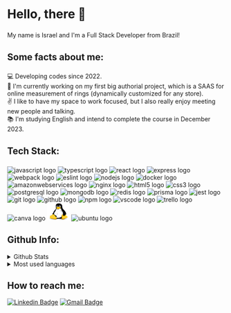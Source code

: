 <h1 align="left">Hello, there 👋</h1>

###

<p align="left">My name is Israel and I'm a Full Stack Developer from Brazil!</p>

###

<h2 align="left">Some facts about me:</h2>

###

<p align="left">💻 Developing codes since 2022.<br>💍 I'm currently working on my first big authorial project, which is a SAAS for online measurement of rings (dynamically customized for any store).<br>✌ I like to have my space to work focused, but I also really enjoy meeting new people and talking.<br>📚 I'm studying English and intend to complete the course in December 2023.</p>

###

<h2 align="left">Tech Stack: </h2>

###

<div align="left">
  <img src="https://cdn.jsdelivr.net/gh/devicons/devicon/icons/javascript/javascript-original.svg" height="40" width="52" alt="javascript logo"  />
  <img src="https://cdn.jsdelivr.net/gh/devicons/devicon/icons/typescript/typescript-original.svg" height="40" width="52" alt="typescript logo"  />
  <img src="https://cdn.jsdelivr.net/gh/devicons/devicon/icons/react/react-original.svg" height="40" width="52" alt="react logo"  />
  <img src="https://uploaddeimagens.com.br/images/004/312/231/full/ex.png?1674667232" height="40" width="52" alt="express logo"  />
  <img src="https://cdn.jsdelivr.net/gh/devicons/devicon/icons/webpack/webpack-original.svg" height="40" width="52" alt="webpack logo"  />
  <img src="https://cdn.jsdelivr.net/gh/devicons/devicon/icons/eslint/eslint-original.svg" height="40" width="52" alt="eslint logo"  />
  <img src="https://cdn.jsdelivr.net/gh/devicons/devicon/icons/nodejs/nodejs-original.svg" height="40" width="52" alt="nodejs logo"  />
  <img src="https://cdn.jsdelivr.net/gh/devicons/devicon/icons/docker/docker-original.svg" height="40" width="52" alt="docker logo"  />
  <img src="https://cdn.jsdelivr.net/gh/devicons/devicon/icons/amazonwebservices/amazonwebservices-original.svg" height="40" width="52" alt="amazonwebservices logo"  />
  <img src="https://cdn.jsdelivr.net/gh/devicons/devicon/icons/nginx/nginx-original.svg" height="40" width="52" alt="nginx logo"  />
  
  <img src="https://cdn.jsdelivr.net/gh/devicons/devicon/icons/html5/html5-original.svg" height="40" width="52" alt="html5 logo"  />
  <img src="https://cdn.jsdelivr.net/gh/devicons/devicon/icons/css3/css3-original.svg" height="40" width="52" alt="css3 logo"  />
  <img src="https://cdn.jsdelivr.net/gh/devicons/devicon/icons/postgresql/postgresql-original.svg" height="40" width="52" alt="postgresql logo"  />
  <img src="https://cdn.jsdelivr.net/gh/devicons/devicon/icons/mongodb/mongodb-original.svg" height="40" width="52" alt="mongodb logo"  />
  <img src="https://cdn.jsdelivr.net/gh/devicons/devicon/icons/redis/redis-original.svg" height="40" width="52" alt="redis logo"  />
  <img src="https://user-images.githubusercontent.com/86934923/213812370-302a9834-635f-4a61-856b-327c14650376.svg" height="40" width="52" alt="prisma logo"/> 
  <img src="https://cdn.jsdelivr.net/gh/devicons/devicon/icons/jest/jest-plain.svg" height="40" width="52" alt="jest logo"  />
  <img src="https://cdn.jsdelivr.net/gh/devicons/devicon/icons/git/git-original.svg" height="40" width="52" alt="git logo"  />
  <img src="https://uploaddeimagens.com.br/images/004/312/203/full/github.png?1674666543" height="40" width="52" alt="github logo"  />
  <img src="https://cdn.jsdelivr.net/gh/devicons/devicon/icons/npm/npm-original-wordmark.svg" height="40" width="52" alt="npm logo"  />
  <img src="https://cdn.jsdelivr.net/gh/devicons/devicon/icons/vscode/vscode-original.svg" height="40" width="52" alt="vscode logo"  />
  <img src="https://cdn.jsdelivr.net/gh/devicons/devicon/icons/trello/trello-plain.svg" height="40" width="52" alt="trello logo"/>
  <img src="https://cdn.jsdelivr.net/gh/devicons/devicon/icons/canva/canva-original.svg" height="40" width="52" alt="canva logo"/>
    <img src="https://raw.githubusercontent.com/devicons/devicon/master/icons/linux/linux-original.svg" height="40" width="52" alt="linux logo"/>
  <img src="https://cdn.jsdelivr.net/gh/devicons/devicon/icons/ubuntu/ubuntu-plain.svg" height="40" width="52" alt="ubuntu logo"/>
  
    
</div>

###


## Github Info: 

<details>
  <summary>Github Stats</summary>
  <img align="left" alt="Israel's GitHub Stats" src="https://github-readme-stats.vercel.app/api?username=israel-felipe&theme=radical&show_icons=true" />
</details>

<details>
  <summary>Most used languages</summary>
  <img align="left" alt="Israel's GitHub Top Languages" src="https://github-readme-stats.vercel.app/api/top-langs/?username=israel-felipe&theme=radical" />
</details>

###


## How to reach me: 

[![Linkedin Badge](https://img.shields.io/badge/-LinkedIn-blue?style=flat&logo=Linkedin&logoColor=white&link=https://www.linkedin.com/in/israelfteixeira/)](https://www.linkedin.com/in/israelfteixeira/)
[![Gmail Badge](https://img.shields.io/badge/-Gmail-c14438?style=flat&logo=Gmail&logoColor=white&link=mailto:israelfelipet@gmail.com)](mailto:israelfelipet@gmail.com)
